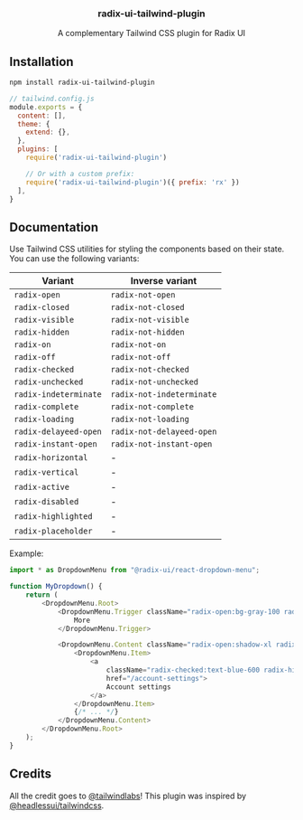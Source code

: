 <h3 align="center">
  radix-ui-tailwind-plugin
</h3>

<p align="center">
  A complementary Tailwind CSS plugin for Radix UI
</p>

## Installation

```sh
npm install radix-ui-tailwind-plugin
```

```js
// tailwind.config.js
module.exports = {
  content: [],
  theme: {
    extend: {},
  },
  plugins: [
    require('radix-ui-tailwind-plugin')

    // Or with a custom prefix:
    require('radix-ui-tailwind-plugin')({ prefix: 'rx' })
  ],
}
```

## Documentation

Use Tailwind CSS utilities for styling the components based on their state. You can use the
following variants:

| Variant               | Inverse variant           |
| --------------------- | ------------------------- |
| `radix-open`          | `radix-not-open`          |
| `radix-closed`        | `radix-not-closed`        |
| `radix-visible`       | `radix-not-visible`       |
| `radix-hidden`        | `radix-not-hidden`        |
| `radix-on`            | `radix-not-on`            |
| `radix-off`           | `radix-not-off`           |
| `radix-checked`       | `radix-not-checked`       |
| `radix-unchecked`     | `radix-not-unchecked`     |
| `radix-indeterminate` | `radix-not-indeterminate` |
| `radix-complete`      | `radix-not-complete`      |
| `radix-loading`       | `radix-not-loading`       |
| `radix-delayeed-open` | `radix-not-delayeed-open` |
| `radix-instant-open`  | `radix-not-instant-open`  |
| `radix-horizontal`    | -                         |
| `radix-vertical`      | -                         |
| `radix-active`        | -                         |
| `radix-disabled`      | -                         |
| `radix-highlighted`   | -                         |
| `radix-placeholder`   | -                         |


Example:

```js
import * as DropdownMenu from "@radix-ui/react-dropdown-menu";

function MyDropdown() {
    return (
        <DropdownMenu.Root>
            <DropdownMenu.Trigger className="radix-open:bg-gray-100 radix-disabled:cursor-auto radix-disabled:bg-gray-100">
                More
            </DropdownMenu.Trigger>

            <DropdownMenu.Content className="radix-open:shadow-xl radix-side-bottom:bottom-0 radix-side-bottom:translate-y-full">
                <DropdownMenu.Item>
                    <a
                        className="radix-checked:text-blue-600 radix-highlighted:bg-blue-500 radix-highlighted:text-white radix-disabled:text-gray-500"
                        href="/account-settings">
                        Account settings
                    </a>
                </DropdownMenu.Item>
                {/* ... */}
            </DropdownMenu.Content>
        </DropdownMenu.Root>
    );
}
```

## Credits

All the credit goes to [@tailwindlabs](https://github.com/tailwindlabs)! This plugin was inspired by [@headlessui/tailwindcss](https://github.com/tailwindlabs/headlessui/tree/main/packages/%40headlessui-tailwindcss).
